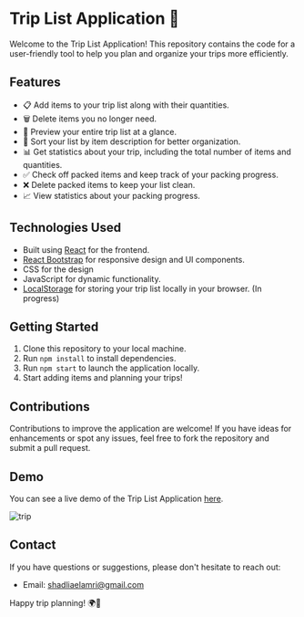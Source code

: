 # Trip List Application 🧳

Welcome to the Trip List Application! This repository contains the code for a user-friendly tool to help you plan and organize your trips more efficiently.

## Features

- 📋 Add items to your trip list along with their quantities.
- 🗑️ Delete items you no longer need.
- 👀 Preview your entire trip list at a glance.
- 📝 Sort your list by item description for better organization.
- 📊 Get statistics about your trip, including the total number of items and quantities.
- ✅ Check off packed items and keep track of your packing progress.
- ❌ Delete packed items to keep your list clean.
- 📈 View statistics about your packing progress.

## Technologies Used

- Built using [React](https://reactjs.org/) for the frontend.
- [React Bootstrap](https://react-bootstrap.github.io/) for responsive design and UI components.
- CSS for the design 
- JavaScript for dynamic functionality.
- [LocalStorage](https://developer.mozilla.org/en-US/docs/Web/API/Window/localStorage) for storing your trip list locally in your browser. (In progress)

## Getting Started

1. Clone this repository to your local machine.
2. Run `npm install` to install dependencies.
3. Run `npm start` to launch the application locally.
4. Start adding items and planning your trips!

## Contributions

Contributions to improve the application are welcome! If you have ideas for enhancements or spot any issues, feel free to fork the repository and submit a pull request.


## Demo

You can see a live demo of the Trip List Application [here](https://shadlia.github.io/Trip-packing-list-React/).

![trip](https://github.com/shadlia/Trip-packing-list-React/assets/74935083/46862546-8688-442b-98a3-97283608ab27)


## Contact

If you have questions or suggestions, please don't hesitate to reach out:

- Email: [shadliaelamri@gmail.com](shadliaelamri@gmail.com)


Happy trip planning! 🌍🧳

